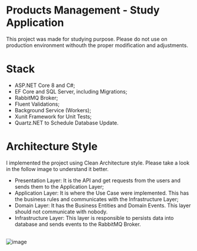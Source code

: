 # Products Management - Study Application
This project was made for studying purpose. Please do not use on production environment withouth the proper modification and adjustments.

# Stack
- ASP.NET Core 8 and C#;
- EF Core and SQL Server, including Migrations;
- RabbitMQ Broker;
- Fluent Validations;
- Background Service (Workers);
- Xunit Framework for Unit Tests;
- Quartz.NET to Schedule Database Update.

# Architecture Style
I implemented the project using Clean Architecture style. Please take a look in the follow image to understand it better.

- Presentation Layer: It is the API and get requests from the users and sends them to the Application Layer;
- Application Layer: It is where the Use Case were implemented. This has the business rules and communicates with the Infrastructure Layer;
- Domain Layer: It has the Business Entities and Domain Events. This layer should not communicate with nobody.
- Infrastructure Layer: This layer is responsible to persists data into database and sends events to the RabbitMQ Broker.

<br/>
  
<img alt="image" src="https://github.com/user-attachments/assets/825a1f35-a317-48a3-8cd9-39bb5a0b5097" />





